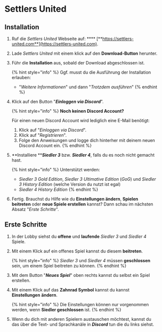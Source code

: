 # Settlers United

## Installation

1.  Ruf die _Settlers United_ Webseite auf: **** [**https://settlers-united.com**](https://settlers-united.com).


2.  Lade _Settlers United_ mit einem klick auf den **Download-Button** herunter.


3.  Führ die **Installation** aus, sobald der Download abgeschlossen ist.

    {% hint style="info" %}
    Ggf. musst du die Ausführung der Installation erlauben:

    * "_Weitere Informationen_" und dann "_Trotzdem ausführen_"
    {% endhint %}


4.  Klick auf den Button "_**Einloggen via Discord**_".

    {% hint style="info" %}
    **Noch keinen Discord Account?**

    Für einen neuen Discord Account wird lediglich eine E-Mail benötigt:

    1. Klick auf "_Einloggen via Discord_".
    2. Klick auf "_Registrieren_".
    3. Folge den Anweisungen und logge dich hinterher mit deinem neuen Discord Account ein.
    {% endhint %}


5.  **Installiere **_**Siedler 3**_ bzw. _**Siedler 4**_, falls du es noch nicht gemacht hast.

    {% hint style="info" %}
    Unterstützt werden:

    * _Siedler 3 Gold Edition_, _Siedler 3 Ultimative Edition_ (_GoG_) und _Siedler 3 History Edition_ (welche Version du nutzt ist egal)
    * _Siedler 4 History Edition_
    {% endhint %}


6. Fertig. Brauchst du Hilfe wie du **Einstellungen ändern**, **Spielen beitreten** oder **neue Spiele erstellen** kannst? Dann schau im nächsten Absatz "_Erste Schritte_".

## Erste Schritte

1. In der Lobby siehst du **offene** und **laufende** _Siedler 3_ und _Siedler 4_ Spiele.&#x20;
2.  Mit einem Klick auf ein offenes Spiel kannst du diesem **beitreten**.

    {% hint style="info" %}
    _Siedler 3_ und _Siedler 4_ müssen **geschlossen** sein, um einem Spiel beitreten zu können.
    {% endhint %}


3. Mit dem Button "_**Neues Spiel**_" oben rechts kannst du selbst ein Spiel erstellen.
4.  Mit einem Klick auf das **Zahnrad Symbol** kannst du kannst **Einstellungen** **ändern**.

    {% hint style="info" %}
    Die Einstellungen können nur vorgenommen werden, wenn **Siedler geschlossen** ist.
    {% endhint %}


5. Wenn du dich mit anderen Spielern austauschen möchtest, kannst du das über die Text- und Sprachkanäle in _**Discord**_ tun die du links siehst.
